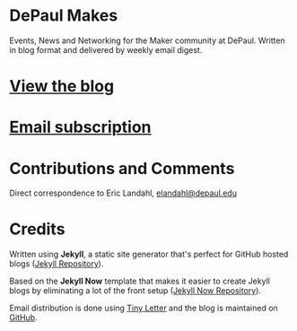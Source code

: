 
# DePaul Makes

Events, News and Networking for the Maker community at DePaul.  Written in blog format and delivered by weekly email digest.

# [View the blog](https://elandahl.github.io/)

# [Email subscription](https://groups.google.com/forum/#!forum/depaul-makes)
         
# Contributions and Comments

Direct correspondence to Eric Landahl, [elandahl@depaul.edu](mailto:elandahl@depaul.edu)

# Credits

Written using **Jekyll**, a static site generator that's perfect for GitHub hosted blogs ([Jekyll Repository](https://github.com/jekyll/jekyll)).  

Based on the **Jekyll Now** template that makes it easier to create Jekyll blogs by eliminating a lot of the front setup ([Jekyll Now Repository](https://github.com/barryclark/jekyll-now)). 

Email distribution is done using [Tiny Letter](https://tinyletter.com/) and the blog is maintained on [GitHub](www.github.com).


